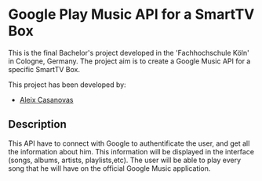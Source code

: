 Google Play Music API for a SmartTV Box
========================================

This is the final Bachelor's project developed in the 'Fachhochschule Köln' in Cologne, Germany.
The project aim is to create a Google Music API for a specific SmartTV Box. 

This project has been developed by:
 - [Aleix Casanovas](http://github.com/aleics)

Description
-----------
This API have to connect with Google to authentificate the user, and get all the information about him. This information will be displayed in the interface (songs, albums, artists, playlists,etc). The user will be able to play every song that he will have on the official Google Music application.
